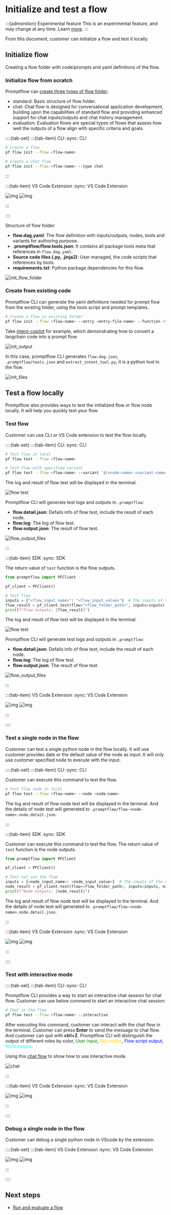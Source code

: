 # Initialize and test a flow

:::{admonition} Experimental feature
This is an experimental feature, and may change at any time. Learn [more](https://aka.ms/azuremlexperimental).
:::

From this document, customer can initialize a flow and test it locally.

## Initialize flow

Creating a flow folder with code/prompts and yaml definitions of the flow.

### Initialize flow from scratch

Promptflow can [create three types of flow folder](https://promptflow.azurewebsites.net/concepts/concept-flows.html#flow-types):
- standard: Basic structure of flow folder.
- chat: Chat flow is designed for conversational application development, building upon the capabilities of standard flow and providing enhanced support for chat inputs/outputs and chat history management.
- evaluation: Evaluation flows are special types of flows that assess how well the outputs of a flow align with specific criteria and goals.

::::{tab-set}
:::{tab-item} CLI
:sync: CLI

```bash
# Create a flow
pf flow init --flow <flow-name>

# Create a chat flow
pf flow init --flow <flow-name> --type chat
```
:::

:::{tab-item} VS Code Extension
:sync: VS Code Extension

![img](../media/how-to-guides/init-and-test-a-flow/vscode_new_flow_1.png)
![img](../media/how-to-guides/init-and-test-a-flow/vscode_new_flow_2.png)

:::

::::


Structure of flow folder:
- **flow.dag.yaml**: The flow definition with inputs/outputs, nodes, tools and variants for authoring purpose.
- **.promptflow/flow.tools.json**: It contains all package tools meta that references in `flow.dag.yaml`.
- **Source code files (.py, .jinja2)**: User managed, the code scripts that references by tools.
- **requirements.txt**: Python package dependencies for this flow.

![init_flow_folder](../media/how-to-guides/init-and-test-a-flow/flow_folder.png)


### Create from existing code

Promptflow CLI can generate the yaml definitions needed for prompt flow from the existing folder, using the tools script and prompt templates.

```bash
# Create a flow in existing folder
pf flow init --flow <flow-name> --entry <entry-file-name> --function <tool-function-name> --prompt-template <prompt-tempate>
```

Take [intent-copilot](https://github.com/microsoft/promptflow/tree/main/examples/flows/standard/intent-copilot) for example, which demonstrating how to convert a langchain code into a prompt flow.

![init_output](../media/how-to-guides/init-and-test-a-flow/flow_init_output.png)

In this case, promptflow CLI generates `flow.dag.json`, `.promptflow/tools.json`  and `extract_intent_tool.py`, it is a python tool in the flow.

![init_files](../media/how-to-guides/init-and-test-a-flow/flow_init_files.png)
## Test a flow locally

Promptflow also provides ways to test the initialized flow or flow node locally. It will help you quickly test your flow.


### Test flow

Customer can use CLI or VS Code extension to test the flow locally.

::::{tab-set}
:::{tab-item} CLI
:sync: CLI

```bash
# Test flow in local
pf flow test --flow <flow-name>

# Test flow with specified variant
pf flow test --flow <flow-name> --variant '${<node-name>.<variant-name>}'
```

The log and result of flow test will be displayed in the terminal.

![flow test](../media/how-to-guides/init-and-test-a-flow/flow_test.png)

Promptflow CLI will generate test logs and outputs in `.promptflow`:
- **flow.detail.json**: Defails info of flow test, include the result of each node.
- **flow.log**: The log of flow test.
- **flow.output.json**: The result of flow test.

![flow_output_files](../media/how-to-guides/init-and-test-a-flow/flow_output_files.png)

:::

:::{tab-item} SDK
:sync: SDK

The return value of `test` function is the flow outputs.

```python
from promptflow import PFClient

pf_client = PFClient()

# Test flow
inputs = {"<flow_input_name>": "<flow_input_value>"}  # The inputs of the flow.
flow_result = pf_client.test(flow="<flow_folder_path>", inputs=inputs)
print(f"Flow outputs: {flow_result}")
```

The log and result of flow test will be displayed in the terminal.

![flow test](../media/how-to-guides/init-and-test-a-flow/flow_test.png)

Promptflow CLI will generate test logs and outputs in `.promptflow`:
- **flow.detail.json**: Defails info of flow test, include the result of each node.
- **flow.log**: The log of flow test.
- **flow.output.json**: The result of flow test.

![flow_output_files](../media/how-to-guides/init-and-test-a-flow/flow_output_files.png)

:::

:::{tab-item} VS Code Extension
:sync: VS Code Extension

![img](../media/how-to-guides/vscode_test_flow_yaml.png)
![img](../media/how-to-guides/vscode_test_flow_visual.png)

:::

::::



### Test a single node in the flow

Customer can test a single python node in the flow locally. It will use customer provides date or the default value of the node as input. It will only use customer specified node to execute with the input.

::::{tab-set}
:::{tab-item} CLI
:sync: CLI

Customer can execute this command to test the flow.

```bash
# Test flow node in local
pf flow test --flow <flow-name> --node <node-name>
```

The log and result of flow node test will be displayed in the terminal. And the details of node test will generated to `.promptflow/flow-<node-name>.node.detail.json`.

:::

:::{tab-item} SDK
:sync: SDK

Customer can execute this command to test the flow. The return value of `test` function is the node outputs.

```python
from promptflow import PFClient

pf_client = PFClient()

# Test not iun the flow
inputs = {<node_input_name>: <node_input_value>}  # The inputs of the node.
node_result = pf_client.test(flow=<flow_folder_path>, inputs=inputs, node=<node_name>)
print(f"Node outputs: {node_result}")
```

The log and result of flow node test will be displayed in the terminal. And the details of node test will generated to `.promptflow/flow-<node-name>.node.detail.json`.

:::

:::{tab-item} VS Code Extension
:sync: VS Code Extension

![img](../media/how-to-guides/vscode_single_node_test.png)
![img](../media/how-to-guides/vscode_single_node_test_visual.png)

:::

::::

### Test with interactive mode


::::{tab-set}
:::{tab-item} CLI
:sync: CLI

Promptflow CLI provides a way to start an interactive chat session for chat flow. Customer can use below command to start an interactive chat session:

```bash
# Chat in the flow
pf flow test --flow <flow-name> --interactive
```

After executing this command, customer can interact with the chat flow in the terminal. Customer can press **Enter** to send the message to chat flow. And customer can quit with **ctrl+Z**.
Promptflow CLI will distinguish the output of different roles by color, <span style="color:Green">User input</span>, <span style="color:Gold">Bot output</span>, <span style="color:Blue">Flow script output</span>, <span style="color:Cyan">Node output</span>.

Using this [chat flow](https://github.com/microsoft/promptflow/tree/main/examples/flows/chat/basic-chat) to show how to use interactive mode.

![chat](../media/how-to-guides/init-and-test-a-flow/chat.png)

:::

:::{tab-item} VS Code Extension
:sync: VS Code Extension

![img](../media/how-to-guides/vscode_interactive_chat.png)
![img](../media/how-to-guides/vscode_interactive_chat_1.png)

:::

::::

### Debug a single node in the flow

Customer can debug a single python node in VScode by the extension.

::::{tab-set}
:::{tab-item} VS Code Extension
:sync: VS Code Extension

![img](../media/how-to-guides/vscode_single_node_debug_yaml.png)
![img](../media/how-to-guides/vscode_single_node_debug_visual.png)

:::

::::


## Next steps

- [Run and evaluate a flow](./run-and-evaluate-a-flow.md)